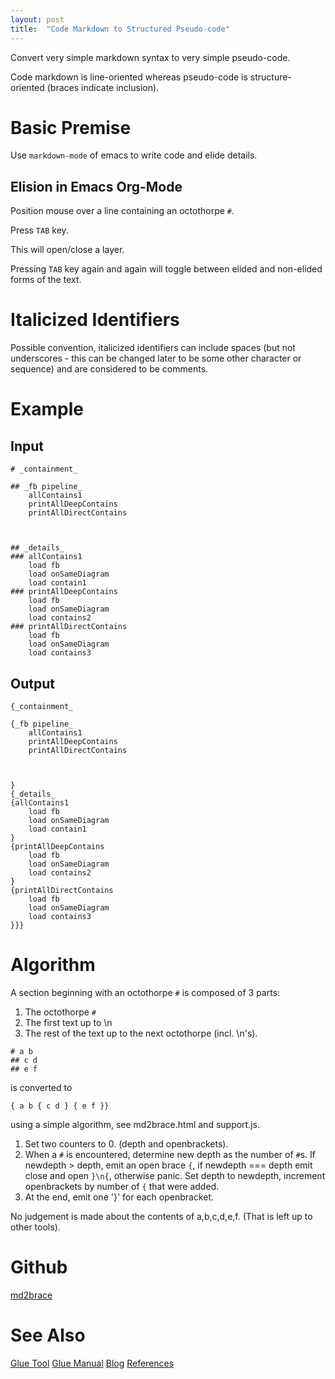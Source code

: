 ```yaml
---
layout: post
title:  "Code Markdown to Structured Pseudo-code"
---
```


Convert very simple markdown syntax to very simple pseudo-code.

Code markdown is line-oriented whereas pseudo-code is structure-oriented (braces indicate inclusion).

# Basic Premise
Use `markdown-mode` of emacs to write code and elide details.

## Elision in Emacs Org-Mode
Position mouse over a line containing an octothorpe `#`.

Press `TAB` key.

This will open/close a layer.

Pressing `TAB` key again and again will toggle between elided and non-elided forms of the text.

# Italicized Identifiers

Possible convention, italicized identifiers can include spaces (but not underscores - this can be changed later to be some other character or sequence) and are considered to be comments.

# Example
## Input
```
# _containment_

## _fb pipeline_
	allContains1
	printAllDeepContains
	printAllDirectContains



## _details_
### allContains1
	load fb
	load onSameDiagram
	load contain1
### printAllDeepContains
	load fb
	load onSameDiagram
	load contains2
### printAllDirectContains
	load fb
	load onSameDiagram
	load contains3
```
## Output
```
{_containment_

{_fb pipeline_
	allContains1
	printAllDeepContains
	printAllDirectContains



}
{_details_
{allContains1
	load fb
	load onSameDiagram
	load contain1
}
{printAllDeepContains
	load fb
	load onSameDiagram
	load contains2
}
{printAllDirectContains
	load fb
	load onSameDiagram
	load contains3
}}}
```

# Algorithm

A section beginning with an octothorpe `#` is composed of 3 parts:
1. The octothorpe `#`
2. The first text up to \n
3. The rest of the text up to the next octothorpe (incl. \n's).

```
# a b 
## c d
## e f
```

is converted to 
```
{ a b { c d } { e f }}
```
using a simple algorithm, see md2brace.html and support.js.

1. Set two counters to 0. (depth and openbrackets).
2. When a `#` is encountered, determine new depth as the number of `#`s. If newdepth > depth, emit an open brace `{`, if newdepth === depth emit close and open `}\n{`, otherwise panic. Set depth to newdepth, increment openbrackets by number of `{` that were added.
3. At the end, emit one '}' for each openbracket.

No judgement is made about the contents of a,b,c,d,e,f. (That is left up to other tools).

# Github

[md2brace](https://github.com/guitarvydas/md2brace)

# See Also

[Glue Tool](https://guitarvydas.github.io/2021/04/11/Glue-Tool.html)
[Glue Manual](https://guitarvydas.github.io/2021/03/24/Glue-Manual.html)
[Blog](https://guitarvydas.github.io)
[References](https://guitarvydas.github.io/2021/01/14/References.html)

<script src="https://utteranc.es/client.js" 
        repo="guitarvydas/guitarvydas.github.io" 
        issue-term="pathname" 
        theme="github-light" 
        crossorigin="anonymous" 
        async> 
</script> 
